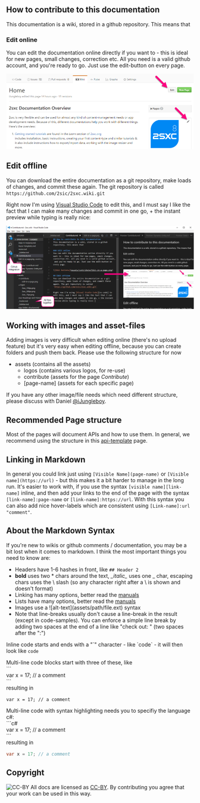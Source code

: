 ## How to contribute to this documentation
This documentation is a wiki, stored in a github repository. This means that

### Edit online
You can edit the documentation online directly if you want to - this is ideal for new pages, small changes, correction etc. All you need is a valid github account, and you're ready to go. Just use the edit-button on every page.

![Edit buttons](assets/contribute/Edit-in-a-page.png)

## Edit offline
You can download the entire documentation as a git repository, make loads of changes, and commit these again. The git repository is called `https://github.com/2sic/2sxc.wiki.git`

Right now I'm using [Visual Studio Code][vs-code] to edit this, and I must say I like the fact that I can make many changes and commit in one go, + the instant preview while typing is really nice: 

![Edit in Visual Studio Code](assets/contribute/edit-in-vs-code.png)

## Working with images and asset-files
Adding images is very difficult when editing online (there's no upload feature) but it's very easy when editing offline, because you can create folders and push them back. Please use the following structure for now

* assets (contains all the assets)
  * logos (contains various logos, for re-use)
  * contribute (assets for the page _Contribute_)
  * \[page-name\] (assets for each specific page)

If you have any other image/file needs which need different structure, please discuss with Daniel [@iJungleboy](/iJungleboy).

## Recommended Page structure
Most of the pages will document APIs and how to use them. In general, we recommend using the structure in this [api-template][api-template] page.  

## Linking in Markdown
In general you could link just using `[Visible Name](page-name)` or `[Visible name](https://url)` - but this makes it a bit 
harder to manage in the long run. It's easier to work with, if you use the syntax `[visible name][link-name]` inline, and then
add your links to the end of the page with the syntax `[link-name]:page-name` or `[link-name]:https://url`. With this syntax
you can also add nice hover-labels which are consistent using `[Link-name]:url "comment"`.

## About the Markdown Syntax
If you're new to wikis or github comments / documentation, you may be a bit lost when it comes to markdown. I think the most important things you need to know are:

* Headers have 1-6 hashes in front, like `## Header 2`
* **bold** uses two \* chars around the text, _\_italic\__ uses one \_ char, escaping chars uses the \ slash (so any character right after a \\ is shown and doesn't format)
* Linking has many options, better read the [manuals][git-manual]
* Lists have many options, better read the [manuals][git-manual]
* Images use a \!\[alt-text\](assets/path/file.ext) syntax
* Note that line-breaks usually don't cause a line-break in the result (except in code-samples). You can enforce a simple line break by adding two spaces at the end of a line like "check out:  " (two spaces after the ":") 

Inline code starts and ends with a "\`" character - like \`code\` - it will then look like `code`

Multi-line code blocks start with three of these, like  
\`\`\`  
var x = 17; // a comment  
\`\`\`  
resulting in  
```
var x = 17; // a comment
```
Multi-line code with syntax highlighting needs you to specifiy the language c#:  
\`\`\`c#  
var x = 17; // a comment  
\`\`\`  
resulting in  
```c#
var x = 17; // a comment
```  

## Copyright
![CC-BY][cc-icon]
All docs are licensed as [CC-BY][cc]. By contributing you agree that your work can be used in this way. 

[vs-code]:https://code.visualstudio.com/
[git-manual]:/adam-p/markdown-here/wiki/Markdown-Cheatsheet
[cc]:https://creativecommons.org/licenses/by/4.0/
[cc-icon]:https://licensebuttons.net/l/by/4.0/88x31.png
[api-template]:Template-Api-Docs.md